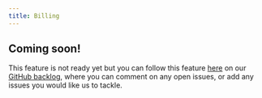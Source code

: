 ```yaml
---
title: Billing
---
```


## Coming soon!

This feature is not ready yet but you can follow this feature [here](https://github.com/kintohub/backlog/issues/17) on our [GitHub backlog](https://github.com/kintohub/backlog), where you can comment on any open issues, or add any issues you would like us to tackle.
